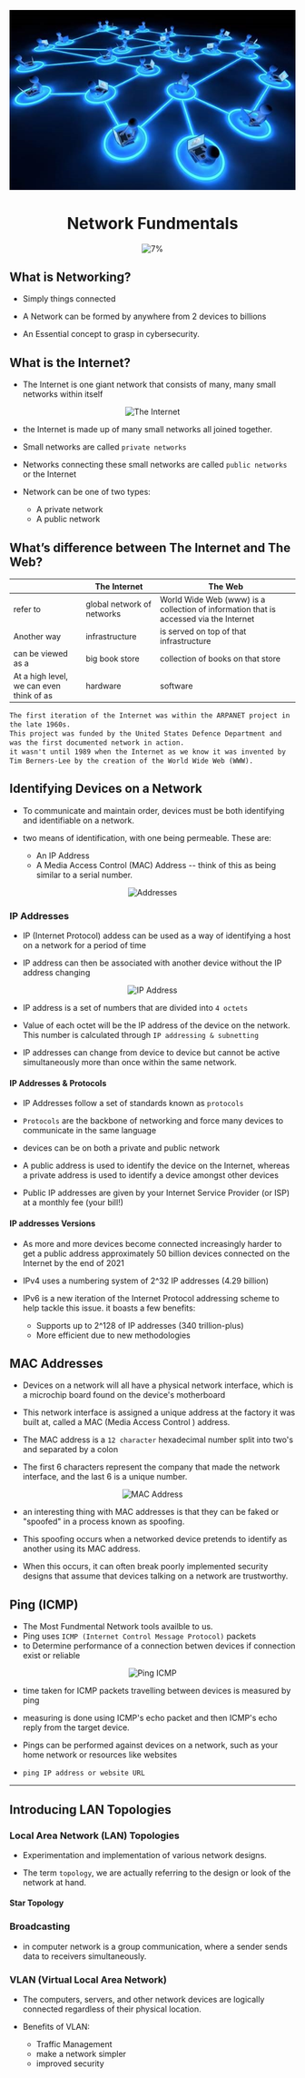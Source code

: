 <div align="center">

![Network Fundmentals](https://github.com/AliElbassuony/TryHackMe/blob/main/images/4.jpg)

</div>

<h1 align="center"> Network Fundmentals </h1>

<div align="center">

![7%](https://progress-bar.dev/7/?title=Progress)

</div>

## What is Networking?

- Simply things connected

- A Network can be formed by anywhere from 2 devices to billions

- An Essential concept to grasp in cybersecurity.

## What is the Internet?

- The Internet is one giant network that consists of many, many small networks within itself

<div align="center">

![The Internet](https://assets.tryhackme.com/additional/networking-fundamentals/intro-to-networking/what-is-the-internet/internet2.png)

</div>

- the Internet is made up of many small networks all joined together.
- Small networks are called `private networks`
- Networks connecting these small networks are called `public networks` or the Internet

- Network can be one of two types:

  - A private network
  - A public network

## What’s difference between The Internet and The Web?

|                                          | The Internet               | The Web                                                                               |
| ---------------------------------------- | -------------------------- | ------------------------------------------------------------------------------------- |
| refer to                                 | global network of networks | World Wide Web (www) is a collection of information that is accessed via the Internet |
| Another way                              | infrastructure             | is served on top of that infrastructure                                               |
| can be viewed as a                       | big book store             | collection of books on that store                                                     |
| At a high level, we can even think of as | hardware                   | software                                                                              |

```
The first iteration of the Internet was within the ARPANET project in the late 1960s.
This project was funded by the United States Defence Department and was the first documented network in action.
it wasn't until 1989 when the Internet as we know it was invented by Tim Berners-Lee by the creation of the World Wide Web (WWW).
```

## Identifying Devices on a Network

- To communicate and maintain order, devices must be both identifying and identifiable on a network.

- two means of identification, with one being permeable. These are:

  - An IP Address
  - A Media Access Control (MAC) Address -- think of this as being similar to a serial number.

<div align="center">

![Addresses](https://assets.tryhackme.com/additional/cmn-aoc2020/day-8/1.png)

</div>

### IP Addresses

- IP (Internet Protocol) addess can be used as a way of identifying a host on a network for a period of time

- IP address can then be associated with another device without the IP address changing

<div align="center">

![IP Address](https://assets.tryhackme.com/additional/networking-fundamentals/intro-to-networking/what-is-a-network/octets.png)

</div>

- IP address is a set of numbers that are divided into `4 octets`

- Value of each octet will be the IP address of the device on the network. This number is calculated through `IP addressing & subnetting`

- IP addresses can change from device to device but cannot be active simultaneously more than once within the same network.

#### IP Addresses & Protocols

- IP Addresses follow a set of standards known as `protocols`

- `Protocols` are the backbone of networking and force many devices to communicate in the same language

- devices can be on both a private and public network

- A public address is used to identify the device on the Internet, whereas a private address is used to identify a device amongst other devices

- Public IP addresses are given by your Internet Service Provider (or ISP) at a monthly fee (your bill!)

#### IP addresses Versions

- As more and more devices become connected increasingly harder to get a public address approximately 50 billion devices connected on the Internet by the end of 2021

- IPv4 uses a numbering system of 2^32 IP addresses (4.29 billion)

- IPv6 is a new iteration of the Internet Protocol addressing scheme to help tackle this issue. it boasts a few benefits:
  - Supports up to 2^128 of IP addresses (340 trillion-plus)
  - More efficient due to new methodologies

## MAC Addresses

- Devices on a network will all have a physical network interface, which is a microchip board found on the device's motherboard

- This network interface is assigned a unique address at the factory it was built at, called a MAC (Media Access Control ) address.

- The MAC address is a `12 character` hexadecimal number split into two's and separated by a colon

- The first 6 characters represent the company that made the network interface, and the last 6 is a unique number.

<div align="center">

![MAC Address](https://assets.tryhackme.com/additional/networking-fundamentals/intro-to-networking/what-is-a-network/mac_address.png)

</div>

- an interesting thing with MAC addresses is that they can be faked or "spoofed" in a process known as spoofing.

- This spoofing occurs when a networked device pretends to identify as another using its MAC address.

- When this occurs, it can often break poorly implemented security designs that assume that devices talking on a network are trustworthy.

## Ping (ICMP)

- The Most Fundmental Network tools availble to us.
- Ping uses `ICMP (Internet Control Message Protocol)` packets
- to Determine performance of a connection betwen devices if connection exist or reliable

<div align="center">

![Ping ICMP](https://assets.tryhackme.com/additional/networking-fundamentals/intro-to-networking/ping/ping1.png)

</div>

- time taken for ICMP packets travelling between devices is measured by ping

- measuring is done using ICMP's echo packet and then ICMP's echo reply from the target device.

- Pings can be performed against devices on a network, such as your home network or resources like websites

- `ping IP address or website URL`

----

## Introducing LAN Topologies

### Local Area Network (LAN) Topologies

- Experimentation and implementation of various network designs.

-  The term `topology`, we are actually referring to the design or look of the network at hand.

#### Star Topology

### Broadcasting

- in computer network is a group communication, where a sender sends data to receivers simultaneously.

### VLAN (Virtual Local Area Network)

- The computers, servers, and other network devices are logically connected regardless of their physical location.

- Benefits of VLAN:
  - Traffic Management
  - make a network simpler
  - improved security
